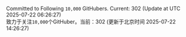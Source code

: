 Committed to Following `10,000` GitHubers. Current: <!-- FOLLOWING_COUNT -->302<!-- FOLLOWING_COUNT --> (Update at UTC <!-- LAST_UPDATED -->2025-07-22 06:26:27<!-- LAST_UPDATED -->)<br>
致力于关注`10,000`个GitHuber。当前：<!-- FOLLOWING_COUNT -->302<!-- FOLLOWING_COUNT --> (更新于北京时间 <!-- LAST_UPDATED_CST -->2025-07-22 14:26:27<!-- LAST_UPDATED_CST -->)
